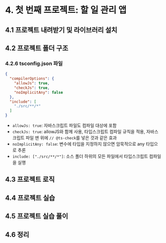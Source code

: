 # 4. 첫 번째 프로젝트: 할 일 관리 앱

## 4.1 프로젝트 내려받기 및 라이브러리 설치

## 4.2 프로젝트 폴더 구조

### 4.2.6 tsconfig.json 파일

```json
{
  "compilerOptions": {
    "allowJs": true,
    "checkJs": true,
    "noImplicitAny": false
  },
  "include": [
    "./src/**/*"
  ]
}
```

- `allowJs: true`: 자바스크립트 파일도 컴파일 대상에 포함
- `checkJs: true`: allowJS와 함께 사용, 타입스크립트 컴파일 규칙을 적용, 자바스크립트 파일 맨 위에 `// @ts-check`를 넣은 것과 같은 효과
- `noImplicitAny: false`: 변수에 타입을 지정하지 않으면 암묵적으로 any 타입으로 추론
- `include: ["./src/**/*"]`: 소스 폴더 하위의 모든 파일에서 타입스크립트 컴파일을 실행

## 4.3 프로젝트 로직

## 4.4 프로젝트 실습

## 4.5 프로젝트 실습 풀이

## 4.6 정리
